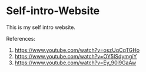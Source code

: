 # Self-intro-Website
This is my self intro website.

References: 
1. https://www.youtube.com/watch?v=oszUqCqTGHo
2. https://www.youtube.com/watch?v=OY5ISdymgiY
3. https://www.youtube.com/watch?v=Ey_90l9GaAw
